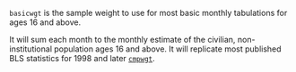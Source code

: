 `basicwgt` is the sample weight to use for most basic monthly tabulations for ages 16 and above.

It will sum each month to the monthly estimate of the civilian, non-institutional population ages 16 and above. It will replicate most published BLS statistics for 1998 and later [`cmpwgt`](cmpwgt.md).
